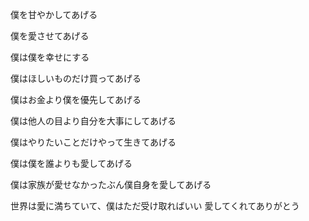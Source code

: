 僕を甘やかしてあげる

僕を愛させてあげる

僕は僕を幸せにする

僕はほしいものだけ買ってあげる

僕はお金より僕を優先してあげる

僕は他人の目より自分を大事にしてあげる

僕はやりたいことだけやって生きてあげる

僕は僕を誰よりも愛してあげる

僕は家族が愛せなかったぶん僕自身を愛してあげる

世界は愛に満ちていて、僕はただ受け取ればいい
愛してくれてありがとう